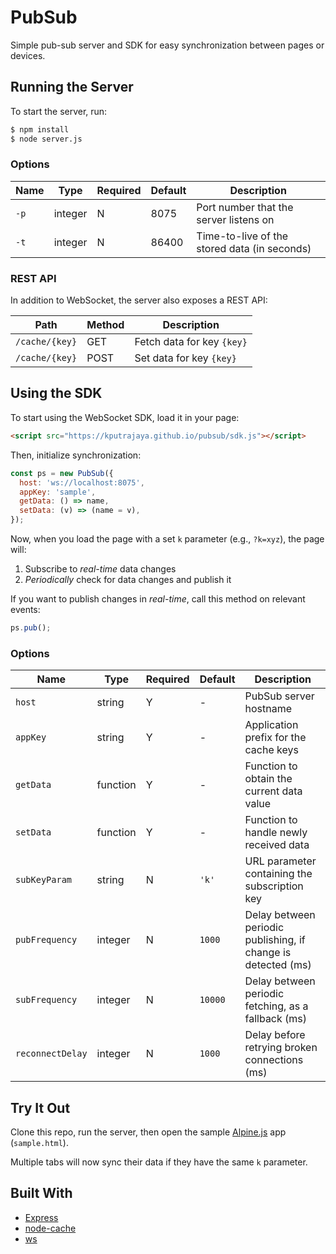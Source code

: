 # PubSub

Simple pub-sub server and SDK for easy synchronization between pages or devices.

## Running the Server

To start the server, run:

```sh
$ npm install
$ node server.js
```

### Options

| Name | Type    | Required | Default | Description                                  |
| ---- | ------- | -------- | ------- | -------------------------------------------- |
| `-p` | integer | N        | 8075    | Port number that the server listens on       |
| `-t` | integer | N        | 86400   | Time-to-live of the stored data (in seconds) |

### REST API

In addition to WebSocket, the server also exposes a REST API:

| Path           | Method | Description                |
| -------------- | ------ | -------------------------- |
| `/cache/{key}` | GET    | Fetch data for key `{key}` |
| `/cache/{key}` | POST   | Set data for key `{key}`   |

## Using the SDK

To start using the WebSocket SDK, load it in your page:

```html
<script src="https://kputrajaya.github.io/pubsub/sdk.js"></script>
```

Then, initialize synchronization:

```js
const ps = new PubSub({
  host: 'ws://localhost:8075',
  appKey: 'sample',
  getData: () => name,
  setData: (v) => (name = v),
});
```

Now, when you load the page with a set `k` parameter (e.g., `?k=xyz`), the page will:

1. Subscribe to _real-time_ data changes
2. _Periodically_ check for data changes and publish it

If you want to publish changes in _real-time_, call this method on relevant events:

```js
ps.pub();
```

### Options

| Name             | Type     | Required | Default | Description                                                   |
| ---------------- | -------- | -------- | ------- | ------------------------------------------------------------- |
| `host`           | string   | Y        | -       | PubSub server hostname                                        |
| `appKey`         | string   | Y        | -       | Application prefix for the cache keys                         |
| `getData`        | function | Y        | -       | Function to obtain the current data value                     |
| `setData`        | function | Y        | -       | Function to handle newly received data                        |
| `subKeyParam`    | string   | N        | `'k'`   | URL parameter containing the subscription key                 |
| `pubFrequency`   | integer  | N        | `1000`  | Delay between periodic publishing, if change is detected (ms) |
| `subFrequency`   | integer  | N        | `10000` | Delay between periodic fetching, as a fallback (ms)           |
| `reconnectDelay` | integer  | N        | `1000`  | Delay before retrying broken connections (ms)                 |

## Try It Out

Clone this repo, run the server, then open the sample [Alpine.js](https://alpinejs.dev/) app (`sample.html`).

Multiple tabs will now sync their data if they have the same `k` parameter.

## Built With

- [Express](https://expressjs.com/)
- [node-cache](https://www.npmjs.com/package/node-cache)
- [ws](https://www.npmjs.com/package/ws)
